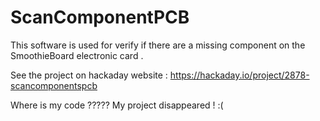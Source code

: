 ScanComponentPCB
================

This software is used for verify if there are a missing component on the SmoothieBoard electronic card .

See the project on hackaday website : 
https://hackaday.io/project/2878-scancomponentspcb

Where is my code ????? My project disappeared ! :(
